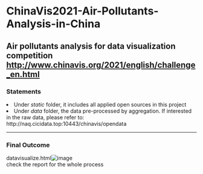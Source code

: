 # ChinaVis2021-Air-Pollutants-Analysis-in-China
Air pollutants analysis for data visualization competition http://www.chinavis.org/2021/english/challenge_en.html
--------------------------------------------------------
### Statements
<li> Under <i>static</i> folder, it includes all applied open sources in this project
<li> Under <i> data </i> folder, the data pre-processed by aggregation. If interested in the raw data, please refer to: http://naq.cicidata.top:10443/chinavis/opendata

--------------------------------------------------------
### Final Outcome
datavisualize.html![image](https://user-images.githubusercontent.com/65861783/142402212-c59cc732-cf88-4e80-82dc-d72145b8272d.png)
<br>check the report for the whole process
